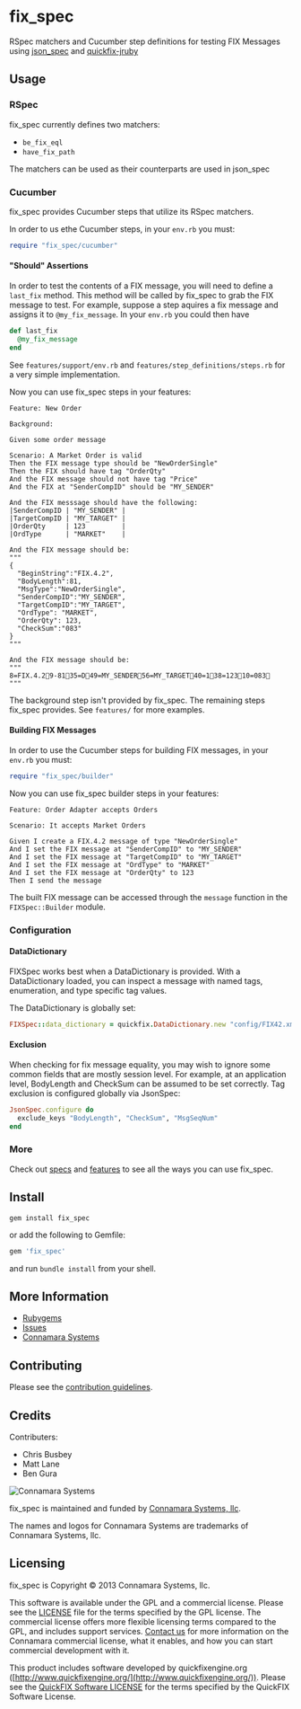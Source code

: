fix\_spec
=========

RSpec matchers and Cucumber step definitions for testing FIX Messages using [json_spec](https://github.com/collectiveidea/json_spec) and [quickfix-jruby](https://github.com/connamara/quickfix-jruby)

Usage
-----

### RSpec

fix\_spec currently defines two matchers:

* ```be_fix_eql```
* ```have_fix_path```

The matchers can be used as their counterparts are used in json\_spec

### Cucumber

fix_spec provides Cucumber steps that utilize its RSpec matchers.

In order to us ethe Cucumber steps, in your `env.rb` you must:

```ruby
require "fix_spec/cucumber"
```

#### "Should" Assertions

In order to test the contents of a FIX message, you will need to define a `last_fix` method.  This method will be called by fix_spec to grab the FIX message to test. For example, suppose a step aquires a fix message and assigns it to `@my_fix_message`.  In your `env.rb` you could then have

```ruby
def last_fix
  @my_fix_message
end
```

See `features/support/env.rb` and `features/step_definitions/steps.rb` for a very simple implementation.

Now you can use fix_spec steps in your features:

```cucumber
Feature: New Order

Background:

Given some order message

Scenario: A Market Order is valid
Then the FIX message type should be "NewOrderSingle"
Then the FIX should have tag "OrderQty"
And the FIX message should not have tag "Price"
And the FIX at "SenderCompID" should be "MY_SENDER"

And the FIX messsage should have the following:
|SenderCompID | "MY_SENDER" |
|TargetCompID | "MY_TARGET" |
|OrderQty     | 123         |
|OrdType      | "MARKET"    |

And the FIX message should be:
"""
{
  "BeginString":"FIX.4.2",
  "BodyLength":81,
  "MsgType":"NewOrderSingle",
  "SenderCompID":"MY_SENDER",
  "TargetCompID":"MY_TARGET",
  "OrdType": "MARKET",
  "OrderQty": 123,
  "CheckSum":"083"
}
"""

And the FIX message should be:
"""
8=FIX.4.29-8135=D49=MY_SENDER56=MY_TARGET40=138=12310=083
"""
```

The background step isn't provided by fix_spec.  The remaining steps fix_spec provides. See `features/` for more examples.


#### Building FIX Messages

In order to use the Cucumber steps for building FIX messages, in your `env.rb` you must:

```ruby
require "fix_spec/builder"
```
Now you can use fix_spec builder steps in your features:

```cucumber
Feature: Order Adapter accepts Orders

Scenario: It accepts Market Orders

Given I create a FIX.4.2 message of type "NewOrderSingle" 
And I set the FIX message at "SenderCompID" to "MY_SENDER"
And I set the FIX message at "TargetCompID" to "MY_TARGET"
And I set the FIX message at "OrdType" to "MARKET"
And I set the FIX message at "OrderQty" to 123
Then I send the message
```

The built FIX message can be accessed through the `message` function in the ```FIXSpec::Builder``` module.

### Configuration

#### DataDictionary

FIXSpec works best when a DataDictionary is provided.  With a DataDictionary loaded, you can inspect a message with named tags, enumeration, and type specific tag values.

The DataDictionary is globally set:

```ruby
FIXSpec::data_dictionary = quickfix.DataDictionary.new "config/FIX42.xml"
```

#### Exclusion

When checking for fix message equality, you may wish to ignore some common fields that are mostly session level.  For example, at an application level, BodyLength and CheckSum can be assumed to be set correctly. Tag exclusion is configured globally via JsonSpec:

```ruby
JsonSpec.configure do
  exclude_keys "BodyLength", "CheckSum", "MsgSeqNum"
end
```

### More

Check out [specs](https://github.com/connamara/fix_spec/blob/master/spec) and [features](https://github.com/connamara/fix_spec/blob/master/features) to see all the ways you can use fix_spec.

Install
-------

```shell
gem install fix_spec
```

or add the following to Gemfile:
```ruby
gem 'fix_spec'
```
and run `bundle install` from your shell.

More Information
----------------

* [Rubygems](https://rubygems.org/gems/fix_spec)
* [Issues](https://github.com/connamara/fix_spec/issues)
* [Connamara Systems](http://connamara.com)

Contributing
------------

Please see the [contribution guidelines](https://github.com/connamara/fix_spec/blob/master/CONTRIBUTION_GUIDELINES.md).

Credits
-------

Contributers:

* Chris Busbey
* Matt Lane
* Ben Gura

![Connamara Systems](http://www.connamara.com/images/home-connamara-logo-lg.png)

fix_spec is maintained and funded by [Connamara Systems, llc](http://connamara.com).

The names and logos for Connamara Systems are trademarks of Connamara Systems, llc.

Licensing
---------

fix_spec is Copyright © 2013 Connamara Systems, llc. 

This software is available under the GPL and a commercial license.  Please see the [LICENSE](https://github.com/connamara/fix_spec/blob/master/LICENSE.txt) file for the terms specified by the GPL license.  The commercial license offers more flexible licensing terms compared to the GPL, and includes support services.  [Contact us](mailto:info@connamara.com) for more information on the Connamara commercial license, what it enables, and how you can start commercial development with it.

This product includes software developed by quickfixengine.org ([http://www.quickfixengine.org/](http://www.quickfixengine.org/)). Please see the [QuickFIX Software LICENSE](https://github.com/connamara/fix_spec/blob/master/QUICKFIX_LICENSE.txt) for the terms specified by the QuickFIX Software License.

